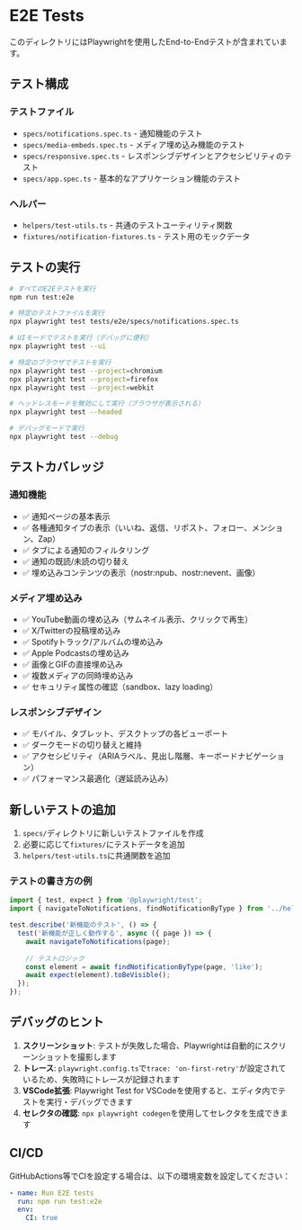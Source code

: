 # E2E Tests

このディレクトリにはPlaywrightを使用したEnd-to-Endテストが含まれています。

## テスト構成

### テストファイル
- `specs/notifications.spec.ts` - 通知機能のテスト
- `specs/media-embeds.spec.ts` - メディア埋め込み機能のテスト
- `specs/responsive.spec.ts` - レスポンシブデザインとアクセシビリティのテスト
- `specs/app.spec.ts` - 基本的なアプリケーション機能のテスト

### ヘルパー
- `helpers/test-utils.ts` - 共通のテストユーティリティ関数
- `fixtures/notification-fixtures.ts` - テスト用のモックデータ

## テストの実行

```bash
# すべてのE2Eテストを実行
npm run test:e2e

# 特定のテストファイルを実行
npx playwright test tests/e2e/specs/notifications.spec.ts

# UIモードでテストを実行（デバッグに便利）
npx playwright test --ui

# 特定のブラウザでテストを実行
npx playwright test --project=chromium
npx playwright test --project=firefox
npx playwright test --project=webkit

# ヘッドレスモードを無効にして実行（ブラウザが表示される）
npx playwright test --headed

# デバッグモードで実行
npx playwright test --debug
```

## テストカバレッジ

### 通知機能
- ✅ 通知ページの基本表示
- ✅ 各種通知タイプの表示（いいね、返信、リポスト、フォロー、メンション、Zap）
- ✅ タブによる通知のフィルタリング
- ✅ 通知の既読/未読の切り替え
- ✅ 埋め込みコンテンツの表示（nostr:npub、nostr:nevent、画像）

### メディア埋め込み
- ✅ YouTube動画の埋め込み（サムネイル表示、クリックで再生）
- ✅ X/Twitterの投稿埋め込み
- ✅ Spotifyトラック/アルバムの埋め込み
- ✅ Apple Podcastsの埋め込み
- ✅ 画像とGIFの直接埋め込み
- ✅ 複数メディアの同時埋め込み
- ✅ セキュリティ属性の確認（sandbox、lazy loading）

### レスポンシブデザイン
- ✅ モバイル、タブレット、デスクトップの各ビューポート
- ✅ ダークモードの切り替えと維持
- ✅ アクセシビリティ（ARIAラベル、見出し階層、キーボードナビゲーション）
- ✅ パフォーマンス最適化（遅延読み込み）

## 新しいテストの追加

1. `specs/`ディレクトリに新しいテストファイルを作成
2. 必要に応じて`fixtures/`にテストデータを追加
3. `helpers/test-utils.ts`に共通関数を追加

### テストの書き方の例

```typescript
import { test, expect } from '@playwright/test';
import { navigateToNotifications, findNotificationByType } from '../helpers/test-utils';

test.describe('新機能のテスト', () => {
  test('新機能が正しく動作する', async ({ page }) => {
    await navigateToNotifications(page);
    
    // テストロジック
    const element = await findNotificationByType(page, 'like');
    await expect(element).toBeVisible();
  });
});
```

## デバッグのヒント

1. **スクリーンショット**: テストが失敗した場合、Playwrightは自動的にスクリーンショットを撮影します
2. **トレース**: `playwright.config.ts`で`trace: 'on-first-retry'`が設定されているため、失敗時にトレースが記録されます
3. **VSCode拡張**: Playwright Test for VSCodeを使用すると、エディタ内でテストを実行・デバッグできます
4. **セレクタの確認**: `npx playwright codegen`を使用してセレクタを生成できます

## CI/CD

GitHubActions等でCIを設定する場合は、以下の環境変数を設定してください：

```yaml
- name: Run E2E tests
  run: npm run test:e2e
  env:
    CI: true
```